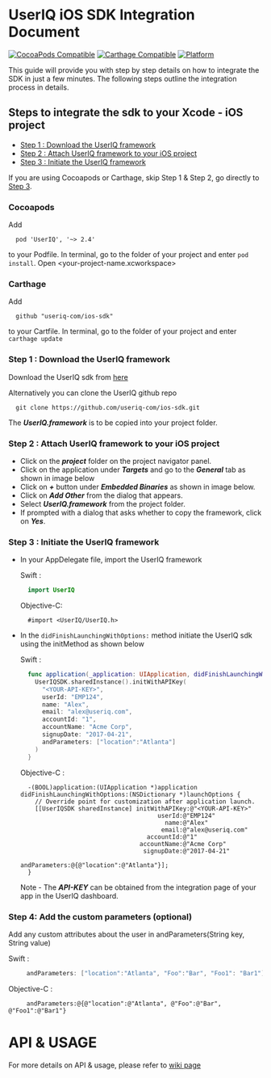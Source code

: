 # UserIQ iOS SDK Integration Document

[![CocoaPods Compatible](https://img.shields.io/cocoapods/v/UserIQ.svg)](https://img.shields.io/cocoapods/v/UserIQ.svg)
[![Carthage Compatible](https://img.shields.io/badge/Carthage-compatible-4BC51D.svg?style=flat)](https://github.com/Carthage/Carthage)
[![Platform](https://img.shields.io/cocoapods/p/UserIQ.svg?style=flat)](http://cocoapods.org/pods/UserIQ)

This guide will provide you with step by step details on how to integrate the SDK in just a few minutes. The following steps outline the integration process in details.

## Steps to integrate the sdk to your Xcode - iOS project

- [Step 1 : Download the UserIQ framework](#step-1--download-the-useriq-framework)
- [Step 2 : Attach UserIQ framework to your iOS project](#step-2--attach-useriq-framework-to-your-ios-project)
- [Step 3 : Initiate the UserIQ framework](#step-3--initiate-the-useriq-framework)

If you are using Cocoapods or Carthage, skip Step 1 & Step 2, go directly to [Step 3](#Step-3--Initiate-the-useriq-framework).

### Cocoapods

Add

```
  pod 'UserIQ', '~> 2.4'
```

to your Podfile.
In terminal, go to the folder of your project and enter `pod install`. Open <your-project-name.xcworkspace>

### Carthage

Add

```
  github "useriq-com/ios-sdk"
```

to your Cartfile. In terminal, go to the folder of your project and enter `carthage update`

### Step 1 : Download the UserIQ framework

Download the UserIQ sdk from [here](http://mobile.useriq.com)

Alternatively you can clone the UserIQ github repo

```
  git clone https://github.com/useriq-com/ios-sdk.git
```

The **_UserIQ.framework_** is to be copied into your project folder.

### Step 2 : Attach UserIQ framework to your iOS project

- Click on the **_project_** folder on the project navigator panel.
- Click on the application under **_Targets_** and go to the **_General_** tab as shown in image below
- Click on **_+_** button under **_Embedded Binaries_** as shown in image below.
- Click on **_Add Other_** from the dialog that appears.
- Select **_UserIQ.framework_** from the project folder.
- If prompted with a dialog that asks whether to copy the framework, click on **_Yes_**.

### Step 3 : Initiate the UserIQ framework

- In your AppDelegate file, import the UserIQ framework

  Swift :

  ```Swift
    import UserIQ
  ```

  Objective-C:

  ```objc
    #import <UserIQ/UserIQ.h>
  ```

- In the `didFinishLaunchingWithOptions:` method initiate the UserIQ sdk using the initMethod as shown below

  Swift :

  ```Swift
    func application(_application: UIApplication, didFinishLaunchingWithOptions launchOptions: [UIApplicationLaunchOptionsKey: Any]?) -> Bool {
      UserIQSDK.sharedInstance().initWithAPIKey(
        "<YOUR-API-KEY>",
        userId: "EMP124",
        name: "Alex",
        email: "alex@useriq.com",
        accountId: "1",
        accountName: "Acme Corp",
        signupDate: "2017-04-21",
        andParameters: ["location":"Atlanta"]
      )
    }
  ```

  Objective-C :

  ```objc
    -(BOOL)application:(UIApplication *)application didFinishLaunchingWithOptions:(NSDictionary *)launchOptions {
      // Override point for customization after application launch.
      [[UserIQSDK sharedInstance] initWithAPIKey:@"<YOUR-API-KEY>"
                                        userId:@"EMP124"
                                          name:@"Alex"
                                         email:@"alex@useriq.com"
                                     accountId:@"1"
                                   accountName:@"Acme Corp"
                                    signupDate:@"2017-04-21"
                                 andParameters:@{@"location":@"Atlanta"}];
    }
  ```

  Note - The **_API-KEY_** can be obtained from the integration page of your app in the UserIQ dashboard.

### Step 4: Add the custom parameters (optional)

Add any custom attributes about the user in andParameters(String key, String value)

Swift :

```Swift
     andParameters: ["location":"Atlanta", "Foo":"Bar", "Foo1": "Bar1"]

```

Objective-C :

```objc
     andParameters:@{@"location":@"Atlanta", @"Foo":@"Bar", @"Foo1":@"Bar1"}

```

# API & USAGE

For more details on API & usage, please refer to [wiki page](https://github.com/useriq-com/ios-sdk/wiki)
